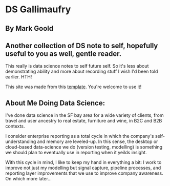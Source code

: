 
# DS Gallimaufry

## By Mark Goold

## Another collection of DS note to self, hopefully useful to you as well, gentle reader.

This really is data science notes to self future self. So it's less about demonstrating ability and more about recording stuff I wish I'd been told earlier.  HTH!

This site was made from this [template](https://github.com/mgoold/ds_template).  You're welcome to use it!

## About Me Doing Data Science:

I've done data science in the SF bay area for a wide variety of clients, from travel and user ancestry to real estate, furniture and wine, in B2C and B2B contexts.  

I consider enterprise reporting as a total cycle in which the company's self-understanding and memory are leveled-up.  In this sense, the desktop or cloud-based data-science we do (version testing, modelling) is something we should plan to eventually use in reporting when it yeilds insight. 

With this cycle in mind, I like to keep my hand in everything a bit: I work to improve not just my modelling but signal capture, pipeline processes, and reporting layer improvements that we use to improve company awareness.  On which more later...
